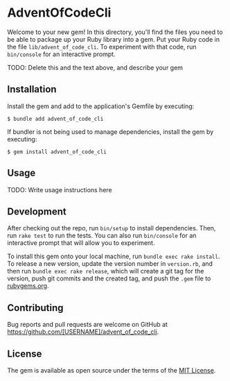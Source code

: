 # AdventOfCodeCli

Welcome to your new gem! In this directory, you'll find the files you need to be able to package up your Ruby library into a gem. Put your Ruby code in the file `lib/advent_of_code_cli`. To experiment with that code, run `bin/console` for an interactive prompt.

TODO: Delete this and the text above, and describe your gem

## Installation

Install the gem and add to the application's Gemfile by executing:

    $ bundle add advent_of_code_cli

If bundler is not being used to manage dependencies, install the gem by executing:

    $ gem install advent_of_code_cli

## Usage

TODO: Write usage instructions here

## Development

After checking out the repo, run `bin/setup` to install dependencies. Then, run `rake test` to run the tests. You can also run `bin/console` for an interactive prompt that will allow you to experiment.

To install this gem onto your local machine, run `bundle exec rake install`. To release a new version, update the version number in `version.rb`, and then run `bundle exec rake release`, which will create a git tag for the version, push git commits and the created tag, and push the `.gem` file to [rubygems.org](https://rubygems.org).

## Contributing

Bug reports and pull requests are welcome on GitHub at https://github.com/[USERNAME]/advent_of_code_cli.

## License

The gem is available as open source under the terms of the [MIT License](https://opensource.org/licenses/MIT).
